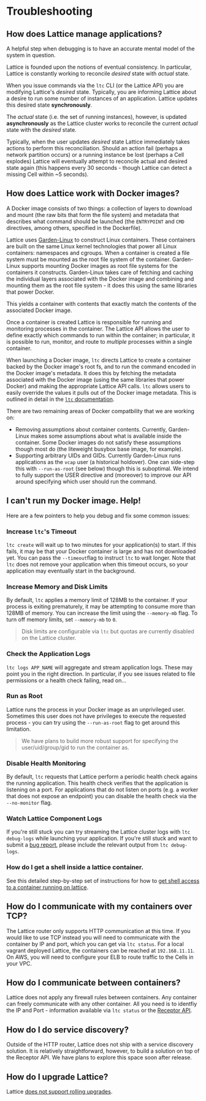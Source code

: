 # Troubleshooting

<a name="how-does-lattice-manage-applications"></a>
## How does Lattice manage applications?

A helpful step when debugging is to have an accurate mental model of the system in question.

Lattice is founded upon the notions of eventual consistency.  In particular, Lattice is constantly working to reconcile *desired* state with *actual* state.

When you issue commands via the `ltc` CLI (or the Lattice API) you are modifying Lattice's *desired* state.  Typically, you are informing Lattice about a desire to run some number of instances of an application.  Lattice updates this desired state **synchronously**.

The *actual* state (i.e. the set of running instances), however, is updated **asynchronously** as the Lattice cluster works to reconcile the current *actual* state with the *desired* state.

Typically, when the user updates *desired* state Lattice immediately takes actions to perform this reconciliation.  Should an action fail (perhaps a network partition occurs) or a running instance be lost (perhaps a Cell explodes) Lattice will eventually attempt to reconcile actual and desired state again (this happens every 30 seconds - though Lattice can detect a missing Cell within ~5 seconds).

<a name="how-does-lattice-work-with-docker-images"></a>
## How does Lattice work with Docker images?

A Docker image consists of two things: a collection of layers to download and mount (the raw bits that form the file system) and metadata that describes what command should be launched (the `ENTRYPOINT` and `CMD` directives, among others, specified in the Dockerfile).

Lattice uses [Garden-Linux](https://github.com/cloudfoundry-incubator/garden-linux) to construct Linux containers.  These containers are built on the same Linux kernel technologies that power all Linux containers: namespaces and cgroups.  When a container is created a file system must be mounted as the root file system of the container.  Garden-Linux supports mounting Docker images as root file systems for the containers it constructs.  Garden-Linux takes care of fetching and caching the individual layers associated with the Docker image and combining and mounting them as the root file system - it does this using the same libraries that power Docker.

This yields a container with contents that exactly match the contents of the associated Docker image.

Once a container is created Lattice is responsible for running and monitoring processes in the container.  The Lattice API allows the user to define exactly which commands to run within the container; in particular, it is possible to run, monitor, and route to *multiple* processes within a single container.

When launching a Docker image, `ltc` directs Lattice to create a container backed by the Docker image's root fs, and to run the command encoded in the Docker image's metadata.  It does this by fetching the metadata associated with the Docker image (using the same libraries that power Docker) and making the appropriate Lattice API calls.  `ltc` allows users to easily override the values it pulls out of the Docker image metadata.  This is outlined in detail in the [`ltc` documentation](/docs/ltc.md#ltc-create).

There are two remaining areas of Docker compatbility that we are working on:

- Removing assumptions about container contents.  Currently, Garden-Linux makes some assumptions about what is available inside the container.  Some Docker images do not satisfy these assumptions though most do (the liteweight busybox base image, for example).
- Supporting arbitrary UIDs and GIDs.  Currently Garden-Linux runs applications as the `vcap` user (a historical holdover).  One can side-step this with `--run-as-root` (see below) though this is suboptimal.  We intend to fully support the USER directive and (moreover) to improve our API around specifying which user should run the command.

## I can't run my Docker image.  Help!

Here are a few pointers to help you debug and fix some common issues:

### Increase `ltc`'s Timeout

`ltc create` will wait up to two minutes for your application(s) to start.  If this fails, it may be that your Docker container is large and has not downloaded yet.  You can pass the `--timeout`flag to instruct `ltc` to wait longer.  Note that `ltc` does not remove your application when this timeout occurs, so your application may eventually start in the background.

### Increase Memory and Disk Limits

By default, `ltc` applies a memory limit of 128MB to the container.  If your process is exiting prematurely, it may be attempting to consume more than 128MB of memory.  You can increase the limit using the `--memory-mb` flag.  To turn off memory limits, set `--memory-mb` to `0`.

> Disk limits are configurable via `ltc` but quotas are currently disabled on the Lattice cluster.  

### Check the Application Logs

`ltc logs APP_NAME` will aggregate and stream application logs.  These may point you in the right direction.  In particular, if you see issues related to file permissions or a health check failing, read on...

### Run as Root

Lattice runs the process in your Docker image as an unprivileged user.  Sometimes this user does not have privileges to execute the requested process - you can try using the `--run-as-root` flag to get around this limitation.

> We have plans to build more robust support for specifying the user/uid/group/gid to run the container as.

### Disable Health Monitoring

By default, `ltc` requests that Lattice perform a periodic health check agains the running application.  This health check verifies that the application is listening on a port.  For applications that do not listen on ports (e.g. a worker that does not expose an endpoint) you can disable the health check via the `--no-monitor` flag.

### Watch Lattice Component Logs

If you're still stuck you can try streaming the Lattice cluster logs with `ltc debug-logs` while launching your application.  If you're still stuck and want to submit a [bug report](https://github.com/cloudfoundry-incubator/lattice/issues/new), please include the relevant output from `ltc debug-logs`.

### How do I get a shell inside a lattice container.

See this detailed step-by-step set of instructions for how to [get shell access to a container running on lattice](https://docs.google.com/a/pivotal.io/document/d/1WWoQ_d5nR4-P6VfLbAAbzOZIvRj-Xdff2hsjM_ZWRUQ/edit#heading=h.hwnzq0ni9hoj).

## How do I communicate with my containers over TCP?

The Lattice router only supports HTTP communication at this time.  If you would like to use TCP instead you will need to communicate with the container by IP and port, which you can get via `ltc status`.  For a local vagrant deployed Lattice, the containers can be reached at `192.168.11.11`.  On AWS, you will need to configure your ELB to route traffic to the Cells in your VPC.

## How do I communicate between containers?

Lattice does not apply any firewall rules between containers.  Any container can freely communicate with any other container.  All you need is to identfiy the IP and Port - information available via `ltc status` or the [Receptor API](https://github.com/cloudfoundry-incubator/receptor/blob/master/doc/README.md).

## How do I do service discovery?

Outside of the HTTP router, Lattice does not ship with a service discovery solution.  It is relatively straightforward, however, to build a solution on top of the Receptor API.  We have plans to explore this space soon after release.

## How do I upgrade Lattice?

Lattice [does not support rolling upgrades](/docs/#is-lattice-ready-for-production).
